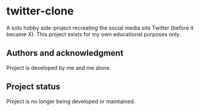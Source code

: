 # twitter-clone

A solo hobby side-project recreating the social media site Twitter (before it became X). 
This project exists for my own educational purposes only.

## Authors and acknowledgment
Project is developed by me and me alone.

## Project status
Project is no longer being developed or maintained.
